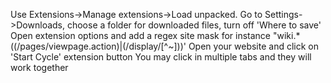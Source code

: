 Use Extensions->Manage extensions->Load unpacked.
Go to Settings->Downloads, choose a folder for downloaded files, turn off 'Where to save'
Open extension options and add a regex site mask for instance "wiki.*((/pages/viewpage.action)|(/display/[^~]))' 
Open your website and click on 'Start Cycle' extension button
You may click in multiple tabs and they will work together
